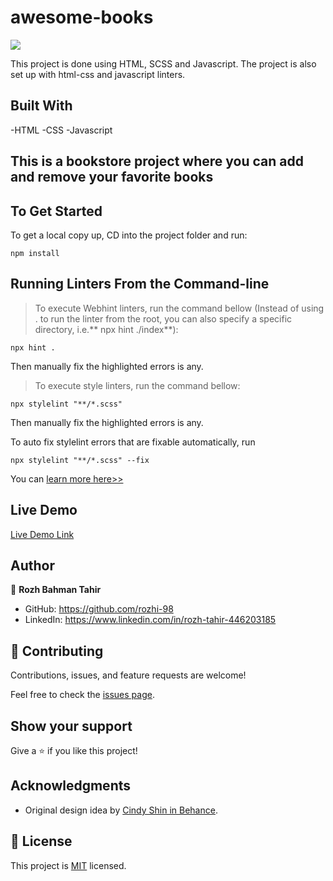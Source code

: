 # awesome-books
![](https://img.shields.io/badge/Microverse-blueviolet)

This project is done using HTML, SCSS and Javascript. The project is also set up with html-css and javascript linters.

## Built With

-HTML
-CSS
-Javascript


## This is a bookstore project where you can add and remove your favorite books
## To Get Started

To get a local copy up, CD into the project folder and run:

```
npm install
```

## Running Linters From the Command-line

> To execute Webhint linters, run the command bellow (Instead of using . to run the linter from the root, you can also specify a specific directory, i.e.** npx hint ./index**):

```
npx hint .
```

Then manually fix the highlighted errors is any.

> To execute style linters, run the command bellow:

```
npx stylelint "**/*.scss"
```

Then manually fix the highlighted errors is any.

To auto fix stylelint errors that are fixable automatically, run

```
npx stylelint "**/*.scss" --fix
```

You can [ learn more here>>](https://stylelint.io/user-guide/usage/cli/#autofixing-errors)

## Live Demo

[Live Demo Link](https://rozhi-98.github.io/awesome-books/)

## Author

👤 **Rozh Bahman Tahir**

- GitHub: https://github.com/rozhi-98
- LinkedIn: https://www.linkedin.com/in/rozh-tahir-446203185


## 🤝 Contributing

Contributions, issues, and feature requests are welcome!

Feel free to check the [issues page](../../issues/).

## Show your support

Give a ⭐️ if you like this project!

## Acknowledgments

- Original design idea by [Cindy Shin in Behance](https://www.behance.net/adagio07).

## 📝 License

This project is [MIT](./LICENSE.txt) licensed.


